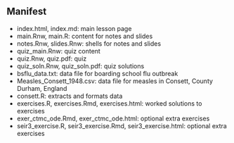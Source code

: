 ## Manifest

- index.html, index.md: main lesson page
- main.Rnw, main.R: content for notes and slides
- notes.Rnw, slides.Rnw: shells for notes and slides
- quiz_main.Rnw: quiz content
- quiz.Rnw, quiz.pdf: quiz 
- quiz_soln.Rnw, quiz_soln.pdf: quiz solutions
- bsflu_data.txt: data file for boarding school flu outbreak
- Measles_Consett_1948.csv: data file for measles in Consett, County Durham, England
- consett.R: extracts and formats data
- exercises.R, exercises.Rmd, exercises.html: worked solutions to exercises
- exer_ctmc_ode.Rmd, exer_ctmc_ode.html: optional extra exercises
- seir3_exercise.R, seir3_exercise.Rmd, seir3_exercise.html: optional extra exercises
